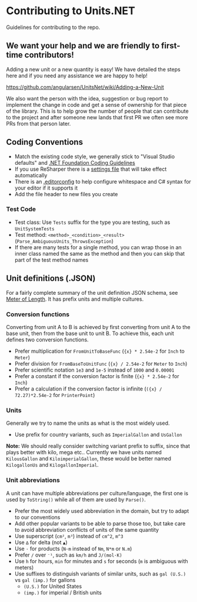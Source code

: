 ﻿# Contributing to Units.NET

Guidelines for contributing to the repo.

## We want your help and we are friendly to first-time contributors!
Adding a new unit or a new quantity is easy! We have detailed the steps here and if you need any assistance we are happy to help!

https://github.com/angularsen/UnitsNet/wiki/Adding-a-New-Unit

We also want the person with the idea, suggestion or bug report to implement the change in code and get a sense of ownership for that piece of the library.
This is to help grow the number of people that can contribute to the project and after someone new lands that first PR we often see more PRs from that person later.

## Coding Conventions
* Match the existing code style, we generally stick to "Visual Studio defaults" and [.NET Foundation Coding Guidelines](https://github.com/dotnet/corefx/blob/master/Documentation/coding-guidelines/coding-style.md)
* If you use ReSharper there is a [settings file](https://github.com/angularsen/UnitsNet/blob/master/OasysUnits.sln.DotSettings) that will take effect automatically
* There is an [.editorconfig](https://github.com/angularsen/UnitsNet/blob/master/.editorconfig) to help configure whitespace and C# syntax for your editor if it supports it
* Add the file header to new files you create

### Test Code
* Test class: Use `Tests` suffix for the type you are testing, such as `UnitSystemTests`
* Test method: `<method>_<condition>_<result>` (`Parse_AmbiguousUnits_ThrowsException`)
* If there are many tests for a single method, you can wrap those in an inner class named the same as the method and then you can skip that part of the test method names

## Unit definitions (.JSON)
For a fairly complete summary of the unit definition JSON schema, see [Meter of Length](https://github.com/angularsen/UnitsNet/blob/master/Common/UnitDefinitions/Length.json). It has prefix units and multiple cultures.

### Conversion functions
Converting from unit A to B is achieved by first converting from unit A to the base unit, then from the base unit to unit B. To achieve this, each unit defines two conversion functions.

* Prefer multiplication for `FromUnitToBaseFunc` (`{x} * 2.54e-2` for `Inch` to `Meter`)
* Prefer division for `FromBaseToUnitFunc` (`{x} / 2.54e-2` for `Meter` to `Inch`)
* Prefer scientific notation `1e3` and `1e-5` instead of `1000` and `0.00001`
* Prefer a constant if the conversion factor is finite (`{x} * 2.54e-2` for `Inch`)
* Prefer a calculation if the conversion factor is infinite (`({x} / 72.27)*2.54e-2` for `PrinterPoint`)

### Units
Generally we try to name the units as what is the most widely used.

* Use prefix for country variants, such as `ImperialGallon` and `UsGallon`

**Note:** We should really consider switching variant prefix to suffix, since that plays better with kilo, mega etc.. Currently we have units named `KilousGallon` and `KiloimperialGallon`, these would be better named `KilogallonUs` and `KilogallonImperial`.

### Unit abbreviations
A unit can have multiple abbreviations per culture/language, the first one is used by `ToString()` while all of them are used by `Parse()`.

* Prefer the most widely used abbreviation in the domain, but try to adapt to our conventions
* Add other popular variants to be able to parse those too, but take care to avoid abbreviation conflicts of units of the same quantity
* Use superscript (`cm²`, `m³`) instead of `cm^2`, `m^3`
* Use `∆` for delta (not `▲`)
* Use `·` for products (`N·m` instead of `Nm`, `N*m` or `N.m`)
* Prefer `/` over `⁻¹`, such as `km/h` and `J/(mol·K)`
* Use `h` for hours, `min` for minutes and `s` for seconds (`m` is ambiguous with meters)
* Use suffixes to distinguish variants of similar units, such as `gal (U.S.)` vs `gal (imp.)` for gallons
  * `(U.S.)` for United States
  * `(imp.)` for imperial / British units
